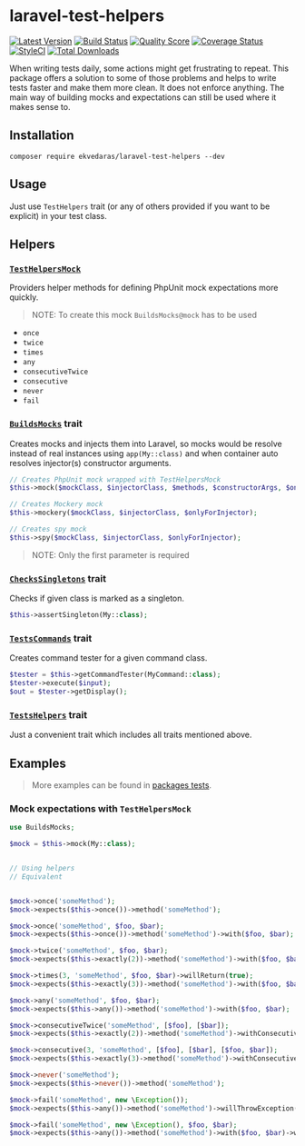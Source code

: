 # laravel-test-helpers

[![Latest Version](https://img.shields.io/github/release/ekvedaras/laravel-test-helpers.svg)](https://github.com/ekvedaras/laravel-test-helpers/releases)
[![Build Status](https://img.shields.io/travis/ekvedaras/laravel-test-helpers/master.svg)](https://travis-ci.org/ekvedaras/laravel-test-helpers)
[![Quality Score](https://img.shields.io/scrutinizer/g/ekvedaras/laravel-test-helpers.svg)](https://scrutinizer-ci.com/g/ekvedaras/laravel-test-helpers)
[![Coverage Status](https://coveralls.io/repos/github/ekvedaras/laravel-test-helpers/badge.svg)](https://coveralls.io/github/ekvedaras/laravel-test-helpers)
[![StyleCI](https://styleci.io/repos/143764475/shield?style=flat)](https://styleci.io/repos/143764475)
[![Total Downloads](https://img.shields.io/packagist/dt/ekvedaras/laravel-test-helpers.svg)](https://packagist.org/packages/ekvedaras/laravel-test-helpers)

When writing tests daily, some actions might get frustrating to repeat.
This package offers a solution to some of those problems and helps to write tests faster and make them more clean.
It does not enforce anything. The main way of building mocks and expectations can still be used where it makes sense to.

## Installation

`composer require ekvedaras/laravel-test-helpers --dev`

## Usage

Just use `TestHelpers` trait (or any of others provided if you want to be explicit) in your test class.

## Helpers

### [`TestHelpersMock`](src/Helpers/TestHelpersMock.php)

Providers helper methods for defining PhpUnit mock expectations more quickly.

> NOTE: To create this mock `BuildsMocks@mock` has to be used

* `once`
* `twice`
* `times`
* `any`
* `consecutiveTwice`
* `consecutive`
* `never`
* `fail`

### [`BuildsMocks`](src/Traits/Helpers/BuildsMocks.php) trait

Creates mocks and injects them into Laravel, so mocks would be resolve instead of real instances
using `app(My::class)` and when container auto resolves injector(s) constructor arguments.

```php
// Creates PhpUnit mock wrapped with TestHelpersMock 
$this->mock($mockClass, $injectorClass, $methods, $constructorArgs, $onlyForInjector);

// Creates Mockery mock
$this->mockery($mockClass, $injectorClass, $onlyForInjector);

// Creates spy mock
$this->spy($mockClass, $injectorClass, $onlyForInjector);
```

> NOTE: Only the first parameter is required

### [`ChecksSingletons`](src/Traits/Helpers/ChecksSingletons.php) trait

Checks if given class is marked as a singleton.

```php
$this->assertSingleton(My::class);
```

### [`TestsCommands`](src/Traits/Helpers/TestsCommands.php) trait

Creates command tester for a given command class.

```php
$tester = $this->getCommandTester(MyCommand::class);
$tester->execute($input);
$out = $tester->getDisplay();
```

### [`TestsHelpers`](src/Traits/TestHelpers.php) trait

Just a convenient trait which includes all traits mentioned above.

## Examples

> More examples can be found in [packages tests](tests/Unit).

### Mock expectations with `TestHelpersMock`

```php
use BuildsMocks;

$mock = $this->mock(My::class);


// Using helpers
// Equivalent


$mock->once('someMethod');
$mock->expects($this->once())->method('someMethod');

$mock->once('someMethod', $foo, $bar);        
$mock->expects($this->once())->method('someMethod')->with($foo, $bar);

$mock->twice('someMethod', $foo, $bar);
$mock->expects($this->exactly(2))->method('someMethod')->with($foo, $bar);

$mock->times(3, 'someMethod', $foo, $bar)->willReturn(true);
$mock->expects($this->exactly(3))->method('someMethod')->with($foo, $bar)->willReturn(true);

$mock->any('someMethod', $foo, $bar);
$mock->expects($this->any())->method('someMethod')->with($foo, $bar);

$mock->consecutiveTwice('someMethod', [$foo], [$bar]);
$mock->expects($this->exactly(2))->method('someMethod')->withConsecutive([$foo], [$bar]);

$mock->consecutive(3, 'someMethod', [$foo], [$bar], [$foo, $bar]);
$mock->expects($this->exactly(3)->method('someMethod')->withConsecutive([$foo], [$bar], [$foo, $bar]);

$mock->never('someMethod');
$mock->expects($this->never())->method('someMethod');

$mock->fail('someMethod', new \Exception());
$mock->expects($this->any())->method('someMethod')->willThrowException(new \Exception());

$mock->fail('someMethod', new \Exception(), $foo, $bar);
$mock->expects($this->any())->method('someMethod')->with($foo, $bar)->willThrowException(new \Exception());
```
